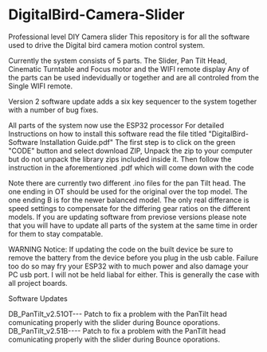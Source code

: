 # DigitalBird-Camera-Slider
Professional level DIY Camera slider
This repository is for all the software used to drive the Digital bird camera motion control system.

Currently the system consists of 5 parts. The Slider, Pan Tilt Head, Cinematic Turntable and Focus motor and the WIFI remote display
Any of the parts can be used indevidually or together and are all controled from the Single WIFI remote.

Version 2 software update adds a six key sequencer to the system together with a number of bug fixes.

All parts of the system now use the ESP32 processor
For detailed Instructions on how to install this software read the file titled "DigitalBird-Software Installation Guide.pdf"
The first step is to click on the green "CODE" button and select download ZIP, Unpack the zip to your computer but do not unpack the library zips included inside it.
Then follow the instruction in the aforementioned .pdf which will come down with the code

Note there are currently two different .ino files for the pan Tilt head. The one ending in OT should be used for the original over the top model. The one ending B is for the newer balanced model. The only real differance is speed settings to compensate for the differing gear ratios on the different models. If you are updating software from previose versions please note that you will have to update all parts of the system at the same time in order for them to stay compatable.

WARNING Notice:
If updating the code on the built device be sure to remove the battery from the device before you plug in the usb cable.
Failure too do so may fry your ESP32 with to much power and also damage your PC usb port.
I will not be held liabal for either. This is generally the case with all project boards.

Software Updates

DB_PanTilt_v2.51OT---       Patch to fix a problem with the PanTilt head comunicating properly with the slider during Bounce oporations.
DB_PanTilt_v2.51B----       Patch to fix a problem with the PanTilt head comunicating properly with the slider during Bounce oporations.
